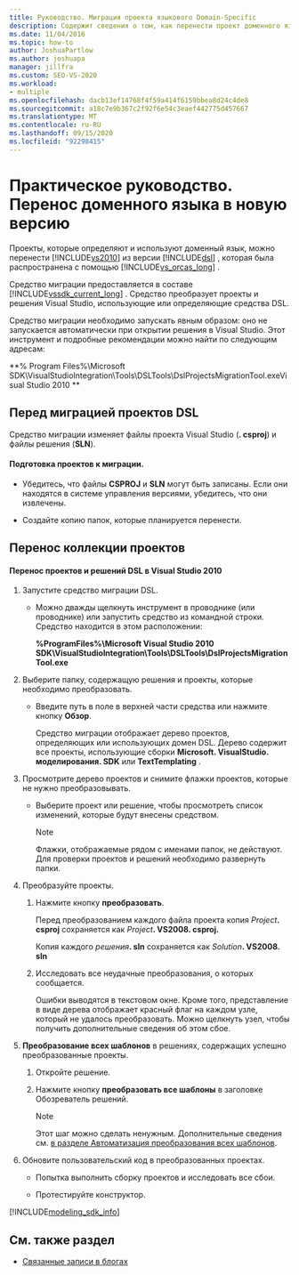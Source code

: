 ```yaml
---
title: Руководство. Миграция проекта языкового Domain-Specific
description: Содержит сведения о том, как перенести проект доменного языка в более новую версию Visual Studio.
ms.date: 11/04/2016
ms.topic: how-to
author: JoshuaPartlow
ms.author: joshuapa
manager: jillfra
ms.custom: SEO-VS-2020
ms.workload:
- multiple
ms.openlocfilehash: dacb13ef14768f4f59a414f6159bbea8d24c4de8
ms.sourcegitcommit: a18c7e9b367c2f92f6e54c3eaef442775d457667
ms.translationtype: MT
ms.contentlocale: ru-RU
ms.lasthandoff: 09/15/2020
ms.locfileid: "92298415"
---
```

# <a name="how-to-migrate-a-domain-specific-language-to-a-new-version"></a>Практическое руководство. Перенос доменного языка в новую версию
Проекты, которые определяют и используют доменный язык, можно перенести [!INCLUDE[vs2010](../misc/includes/vs2010_md.md)] из версии [!INCLUDE[dsl](../modeling/includes/dsl_md.md)] , которая была распространена с помощью [!INCLUDE[vs_orcas_long](../debugger/includes/vs_orcas_long_md.md)] .

 Средство миграции предоставляется в составе [!INCLUDE[vssdk_current_long](../misc/includes/vssdk_current_long_md.md)] . Средство преобразует проекты и решения Visual Studio, использующие или определяющие средства DSL.

 Средство миграции необходимо запускать явным образом: оно не запускается автоматически при открытии решения в Visual Studio. Этот инструмент и подробные рекомендации можно найти по следующим адресам:

 **% Program Files%\Microsoft SDK\VisualStudioIntegration\Tools\DSLTools\DslProjectsMigrationTool.exeVisual Studio 2010 **

## <a name="before-you-migrate-your-dsl-projects"></a>Перед миграцией проектов DSL
 Средство миграции изменяет файлы проекта Visual Studio (**. csproj**) и файлы решения (**SLN**).

#### <a name="to-prepare-projects-for-migration"></a>Подготовка проектов к миграции.

- Убедитесь, что файлы **CSPROJ** и **SLN** могут быть записаны. Если они находятся в системе управления версиями, убедитесь, что они извлечены.

- Создайте копию папок, которые планируется перенести.

## <a name="migrating-a-collection-of-projects"></a>Перенос коллекции проектов

#### <a name="to-migrate-dsl-projects-and-solutions-to-visual-studio-2010"></a>Перенос проектов и решений DSL в Visual Studio 2010

1. Запустите средство миграции DSL.

   - Можно дважды щелкнуть инструмент в проводнике (или проводнике) или запустить средство из командной строки. Средство находится в этом расположении:

        **%ProgramFiles%\Microsoft Visual Studio 2010 SDK\VisualStudioIntegration\Tools\DSLTools\DslProjectsMigrationTool.exe**

2. Выберите папку, содержащую решения и проекты, которые необходимо преобразовать.

   - Введите путь в поле в верхней части средства или нажмите кнопку **Обзор**.

     Средство миграции отображает дерево проектов, определяющих или использующих домен DSL. Дерево содержит все проекты, использующие сборки **Microsoft. VisualStudio. моделирования. SDK** или **TextTemplating** .

3. Просмотрите дерево проектов и снимите флажки проектов, которые не нужно преобразовывать.

   - Выберите проект или решение, чтобы просмотреть список изменений, которые будут внесены средством.

       > [!NOTE]
       > Флажки, отображаемые рядом с именами папок, не действуют. Для проверки проектов и решений необходимо развернуть папки.

4. Преобразуйте проекты.

   1. Нажмите кнопку **преобразовать**.

        Перед преобразованием каждого файла проекта копия _Project_**. csproj** сохраняется как _Project_**. VS2008. csproj.**

        Копия каждого _решения_**. sln** сохраняется как _Solution_**. VS2008. sln**

   2. Исследовать все неудачные преобразования, о которых сообщается.

        Ошибки выводятся в текстовом окне. Кроме того, представление в виде дерева отображает красный флаг на каждом узле, который не удалось преобразовать. Можно щелкнуть узел, чтобы получить дополнительные сведения об этом сбое.

5. **Преобразование всех шаблонов** в решениях, содержащих успешно преобразованные проекты.

   1. Откройте решение.

   2. Нажмите кнопку **преобразовать все шаблоны** в заголовке Обозреватель решений.

       > [!NOTE]
       > Этот шаг можно сделать ненужным. Дополнительные сведения см. [в разделе Автоматизация преобразования всех шаблонов](/previous-versions/visualstudio/visual-studio-2012/ff521399\(v\=vs.110\)).

6. Обновите пользовательский код в преобразованных проектах.

   - Попытка выполнить сборку проектов и исследовать все сбои.

   - Протестируйте конструктор.

[!INCLUDE[modeling_sdk_info](includes/modeling_sdk_info.md)]

## <a name="see-also"></a>См. также раздел

- [Связанные записи в блогах](https://devblogs.microsoft.com/devops/the-visual-studio-modeling-sdk-is-now-available-with-visual-studio-2017/)